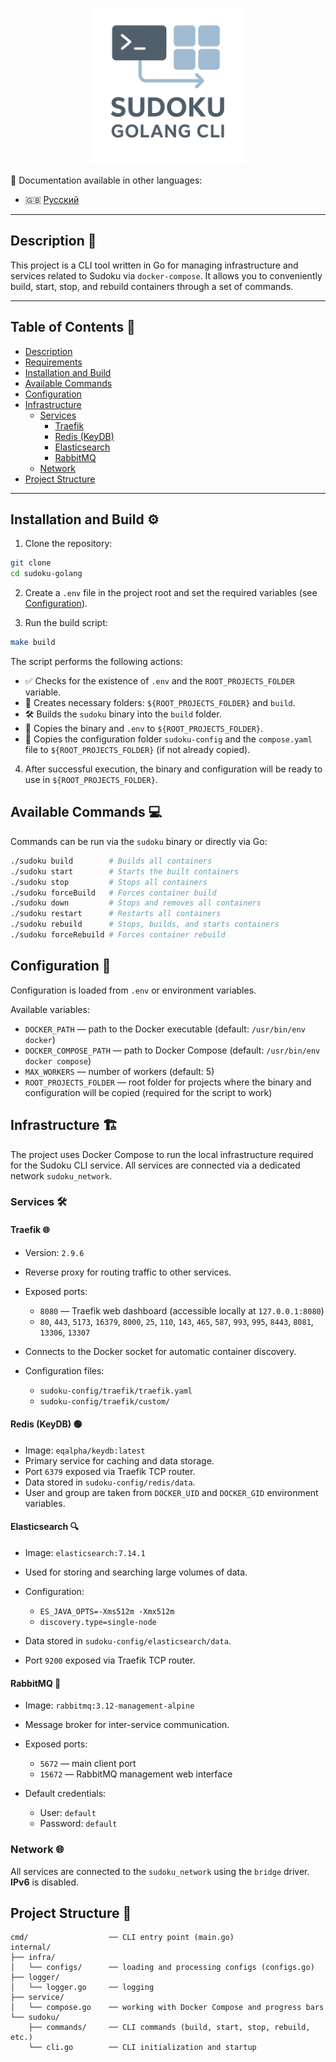 <p align="center">
  <img src="img/logo.png" alt="Sudoku Golang CLI Logo" width="250"/>
</p>

📘 Documentation available in other languages:

* 🇬🇧 [Русский](README.md)

---

## Description 📝

This project is a CLI tool written in Go for managing infrastructure and services related to Sudoku via `docker-compose`. It allows you to conveniently build, start, stop, and rebuild containers through a set of commands.

---

## Table of Contents 📑

* [Description](#description)
* [Requirements](#requirements)
* [Installation and Build](#installation-and-build)
* [Available Commands](#available-commands)
* [Configuration](#configuration)
* [Infrastructure](#infrastructure)
    * [Services](#services)
        * [Traefik](#traefik)
        * [Redis (KeyDB)](#redis-keydb)
        * [Elasticsearch](#elasticsearch)
        * [RabbitMQ](#rabbitmq)
    * [Network](#network)
* [Project Structure](#project-structure)

---

## Installation and Build ⚙️

1. Clone the repository:

```sh
git clone
cd sudoku-golang
````

2. Create a `.env` file in the project root and set the required variables (see [Configuration](#configuration)).

3. Run the build script:

```sh
make build
```

The script performs the following actions:

* ✅ Checks for the existence of `.env` and the `ROOT_PROJECTS_FOLDER` variable.
* 📂 Creates necessary folders: `${ROOT_PROJECTS_FOLDER}` and `build`.
* 🛠️ Builds the `sudoku` binary into the `build` folder.
* 📁 Copies the binary and `.env` to `${ROOT_PROJECTS_FOLDER}`.
* 📄 Copies the configuration folder `sudoku-config` and the `compose.yaml` file to `${ROOT_PROJECTS_FOLDER}` (if not already copied).

4. After successful execution, the binary and configuration will be ready to use in `${ROOT_PROJECTS_FOLDER}`.

## Available Commands 💻

Commands can be run via the `sudoku` binary or directly via Go:

```sh
./sudoku build        # Builds all containers
./sudoku start        # Starts the built containers
./sudoku stop         # Stops all containers
./sudoku forceBuild   # Forces container build
./sudoku down         # Stops and removes all containers
./sudoku restart      # Restarts all containers
./sudoku rebuild      # Stops, builds, and starts containers
./sudoku forceRebuild # Forces container rebuild
```

## Configuration 🔧

Configuration is loaded from `.env` or environment variables.

Available variables:

* `DOCKER_PATH` — path to the Docker executable (default: `/usr/bin/env docker`)
* `DOCKER_COMPOSE_PATH` — path to Docker Compose (default: `/usr/bin/env docker compose`)
* `MAX_WORKERS` — number of workers (default: 5)
* `ROOT_PROJECTS_FOLDER` — root folder for projects where the binary and configuration will be copied (required for the script to work)

## Infrastructure 🏗️

The project uses Docker Compose to run the local infrastructure required for the Sudoku CLI service. All services are connected via a dedicated network `sudoku_network`.

### Services 🛠️

#### Traefik 🌐

* Version: `2.9.6`
* Reverse proxy for routing traffic to other services.
* Exposed ports:

    * `8080` — Traefik web dashboard (accessible locally at `127.0.0.1:8080`)
    * `80`, `443`, `5173`, `16379`, `8000`, `25`, `110`, `143`, `465`, `587`, `993`, `995`, `8443`, `8081`, `13306`, `13307`
* Connects to the Docker socket for automatic container discovery.
* Configuration files:

    * `sudoku-config/traefik/traefik.yaml`
    * `sudoku-config/traefik/custom/`

#### Redis (KeyDB) 🟢

* Image: `eqalpha/keydb:latest`
* Primary service for caching and data storage.
* Port `6379` exposed via Traefik TCP router.
* Data stored in `sudoku-config/redis/data`.
* User and group are taken from `DOCKER_UID` and `DOCKER_GID` environment variables.

#### Elasticsearch 🔍

* Image: `elasticsearch:7.14.1`
* Used for storing and searching large volumes of data.
* Configuration:

    * `ES_JAVA_OPTS=-Xms512m -Xmx512m`
    * `discovery.type=single-node`
* Data stored in `sudoku-config/elasticsearch/data`.
* Port `9200` exposed via Traefik TCP router.

#### RabbitMQ 🐇

* Image: `rabbitmq:3.12-management-alpine`
* Message broker for inter-service communication.
* Exposed ports:

    * `5672` — main client port
    * `15672` — RabbitMQ management web interface
* Default credentials:

    * User: `default`
    * Password: `default`

### Network 🌐

All services are connected to the `sudoku_network` using the `bridge` driver. **IPv6** is disabled.

## Project Structure 📂

```
cmd/                  ── CLI entry point (main.go)
internal/
├── infra/
│   └── configs/      ── loading and processing configs (configs.go)
├── logger/
│   └── logger.go     ── logging
├── service/
│   └── compose.go    ── working with Docker Compose and progress bars
└── sudoku/
    ├── commands/     ── CLI commands (build, start, stop, rebuild, etc.)
    └── cli.go        ── CLI initialization and startup
```